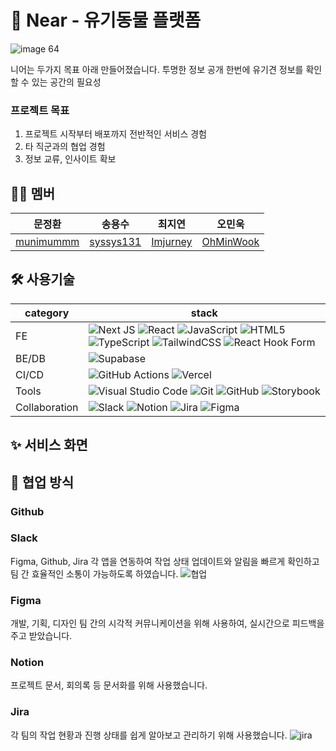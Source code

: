 # 🐾 Near - 유기동물 플랫폼
![image 64](https://github.com/munimummm/near-2023/assets/98202878/d02657c9-a436-41e9-be92-074de3178795)

니어는 두가지 목표 아래 만들어졌습니다.
투명한 정보 공개
한번에 유기견 정보를 
확인할 수 있는 공간의 필요성

### 프로젝트 목표
1. 프로젝트 시작부터 배포까지 전반적인 서비스 경험
2. 타 직군과의 협업 경험
3. 정보 교류, 인사이트 확보
## 👩‍💻 멤버
|문정환|송용수|최지연|오민욱|
|-----|-----|-----|-----|
|<a href="https://github.com/munimummm">munimummm</a>|<a href="https://github.com/syssys131">syssys131</a>|<a href="https://github.com/Imjurney">Imjurney</a>|<a href="https://github.com/OhMinWook">OhMinWook</a>|

## 🛠️ 사용기술
|category|stack|
|------|---|
|FE|![Next JS](https://img.shields.io/badge/Next-black?style=for-the-badge&logo=next.js&logoColor=white) ![React](https://img.shields.io/badge/react-%2320232a.svg?style=for-the-badge&logo=react&logoColor=%2361DAFB) ![JavaScript](https://img.shields.io/badge/javascript-%23323330.svg?style=for-the-badge&logo=javascript&logoColor=%23F7DF1E) ![HTML5](https://img.shields.io/badge/html5-%23E34F26.svg?style=for-the-badge&logo=html5&logoColor=white) ![TypeScript](https://img.shields.io/badge/typescript-%23007ACC.svg?style=for-the-badge&logo=typescript&logoColor=white) ![TailwindCSS](https://img.shields.io/badge/tailwindcss-%2338B2AC.svg?style=for-the-badge&logo=tailwind-css&logoColor=white) ![React Hook Form](https://img.shields.io/badge/React%20Hook%20Form-%23EC5990.svg?style=for-the-badge&logo=reacthookform&logoColor=white)|
|BE/DB|![Supabase](https://img.shields.io/badge/Supabase-3ECF8E?style=for-the-badge&logo=supabase&logoColor=white)|
|CI/CD|![GitHub Actions](https://img.shields.io/badge/github%20actions-%232671E5.svg?style=for-the-badge&logo=githubactions&logoColor=white) ![Vercel](https://img.shields.io/badge/vercel-%23000000.svg?style=for-the-badge&logo=vercel&logoColor=white)|
|Tools|![Visual Studio Code](https://img.shields.io/badge/Visual%20Studio%20Code-0078d7.svg?style=for-the-badge&logo=visual-studio-code&logoColor=white) ![Git](https://img.shields.io/badge/git-%23F05033.svg?style=for-the-badge&logo=git&logoColor=white) ![GitHub](https://img.shields.io/badge/github-%23121011.svg?style=for-the-badge&logo=github&logoColor=white)  ![Storybook](https://img.shields.io/badge/-Storybook-FF4785?style=for-the-badge&logo=storybook&logoColor=white)
|Collaboration|![Slack](https://img.shields.io/badge/Slack-4A154B?style=for-the-badge&logo=slack&logoColor=white) ![Notion](https://img.shields.io/badge/Notion-%23000000.svg?style=for-the-badge&logo=notion&logoColor=white) ![Jira](https://img.shields.io/badge/jira-%230A0FFF.svg?style=for-the-badge&logo=jira&logoColor=white) ![Figma](https://img.shields.io/badge/figma-%23F24E1E.svg?style=for-the-badge&logo=figma&logoColor=white)|
 ## ✨ 서비스 화면


  
## 💬 협업 방식
### Github

### Slack 
Figma, Github, Jira 각 앱을 연동하여 작업 상태 업데이트와 알림을 빠르게 확인하고 팀 간 효율적인 소통이 가능하도록 하였습니다.
![협업](https://github.com/munimummm/near-2023/assets/98202878/0e20d58b-e0ab-4af4-a089-4aae78a35347)
### Figma
개발, 기획, 디자인 팀 간의 시각적 커뮤니케이션을 위해 사용하여, 실시간으로 피드백을 주고 받았습니다.

### Notion
프로젝트 문서, 회의록 등 문서화를 위해 사용했습니다.

### Jira
각 팀의 작업 현황과 진행 상태를 쉽게 알아보고 관리하기 위해 사용했습니다.
![jira](https://github.com/munimummm/near-2023/assets/98202878/732f81a6-48e1-4690-80ed-472cd9578e6e)
